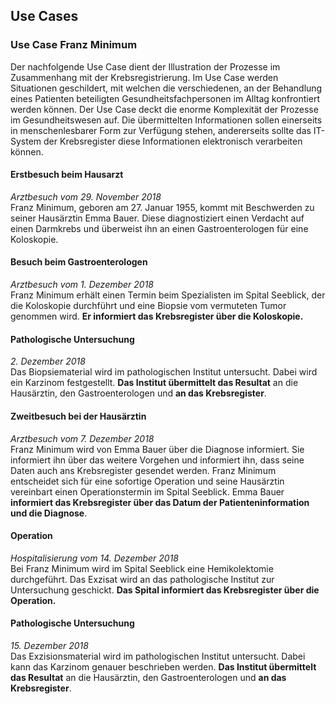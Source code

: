 
## Use Cases

### Use Case Franz Minimum 
Der nachfolgende Use Case dient der Illustration der Prozesse im Zusammenhang mit der Krebsregistrierung. Im Use Case werden Situationen geschildert, mit welchen die verschiedenen, an der Behandlung eines Patienten beteiligten Gesundheitsfachpersonen im Alltag konfrontiert werden können. Der Use Case deckt die enorme Komplexität der Prozesse im Gesundheitswesen auf. Die übermittelten Informationen sollen einerseits in menschenlesbarer Form zur Verfügung stehen, andererseits sollte das IT-System der Krebsregister diese Informationen elektronisch verarbeiten können.

#### Erstbesuch beim Hausarzt 
*Arztbesuch vom 29. November 2018*  
Franz Minimum, geboren am 27. Januar 1955, kommt mit Beschwerden zu seiner Hausärztin Emma Bauer. Diese diagnostiziert einen Verdacht auf einen Darmkrebs und überweist ihn an einen Gastroenterologen für eine Koloskopie.

#### Besuch beim Gastroenterologen
*Arztbesuch vom 1. Dezember 2018*  
Franz Minimum erhält einen Termin beim Spezialisten im Spital Seeblick, der die Koloskopie durchführt und eine Biopsie vom vermuteten Tumor genommen wird. **Er informiert das Krebsregister über die Koloskopie.**

#### Pathologische Untersuchung
*2. Dezember 2018*  
Das Biopsiematerial wird im pathologischen Institut untersucht. Dabei wird ein Karzinom festgestellt. **Das Institut übermittelt das Resultat** an die Hausärztin, den Gastroenterologen und **an das Krebsregister**.

#### Zweitbesuch bei der Hausärztin
*Arztbesuch vom 7. Dezember 2018*  
Franz Minimum wird von Emma Bauer über die Diagnose informiert. Sie informiert ihn über das weitere Vorgehen und informiert ihn, dass seine Daten auch ans Krebsregister gesendet werden. Franz Minimum entscheidet sich für eine sofortige Operation und seine Hausärztin vereinbart einen Operationstermin im Spital Seeblick. Emma Bauer **informiert das Krebsregister über das Datum der Patienteninformation und die Diagnose**.

#### Operation
*Hospitalisierung vom 14. Dezember 2018*  
Bei Franz Minimum wird im Spital Seeblick eine Hemikolektomie durchgeführt. Das Exzisat wird an das pathologische Institut zur Untersuchung geschickt. **Das Spital informiert das Krebsregister über die Operation.**

#### Pathologische Untersuchung
*15. Dezember 2018*  
Das Exzisionsmaterial wird im pathologischen Institut untersucht. Dabei kann das Karzinom genauer beschrieben werden. **Das Institut übermittelt das Resultat** an die Hausärztin, den Gastroenterologen und **an das Krebsregister**.
